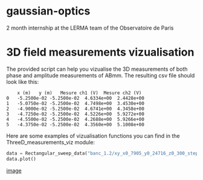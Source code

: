 # gaussian-optics
2 month internship at the LERMA team of the Observatoire de Paris



# 3D field measurements vizualisation

The provided script can help you vizualise the 3D measurements of both phase and amplitude measurements of ABmm. The resulting csv file should look like this:
```csv
	x (m)	y (m)	Mesure ch1 (V)	Mesure ch2 (V)
0	-5.2500e-02	-5.2500e-02	 4.6334e+00	 2.4428e+00
1	-5.0750e-02	-5.2500e-02	 4.7498e+00	 3.4530e+00
2	-4.9000e-02	-5.2500e-02	 4.6741e+00	 4.3458e+00
3	-4.7250e-02	-5.2500e-02	 4.5226e+00	 5.9272e+00
4	-4.5500e-02	-5.2500e-02	 4.2688e+00	 5.9266e+00
5	-4.3750e-02	-5.2500e-02	 4.3560e+00	 5.1008e+00
```

Here are some examples of vizualisation functions you can find in the ThreeD_measurements_viz module:

```python
data = Rectangular_sweep_data("banc_1.2/xy_x0_7905_y0_24716_z0_300_step_05_60_x_60")
data.plot()
 ```
[image](resources/simple_plot.png)